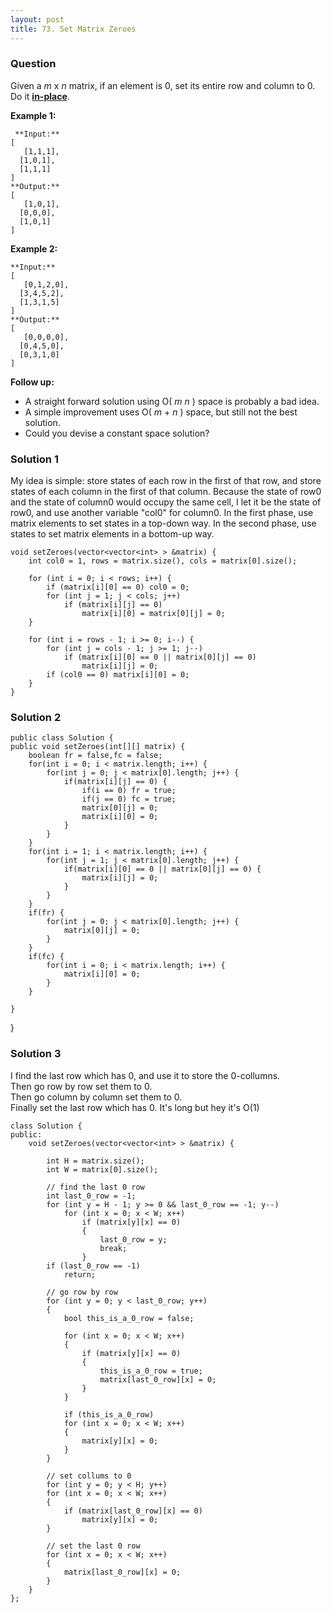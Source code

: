 ```yaml
---
layout: post
title: 73. Set Matrix Zeroes
---
```

### Question
Given a _m_ x _n_ matrix, if an element is 0, set its entire row and column to
0. Do it [**in-place**](https://en.wikipedia.org/wiki/In-place_algorithm).

 **Example 1:**

    
    
     **Input:** 
    [
       [1,1,1],
      [1,0,1],
      [1,1,1]
    ]
    **Output:** 
    [
       [1,0,1],
      [0,0,0],
      [1,0,1]
    ]
    

**Example 2:**

    
    
    **Input:** 
    [
       [0,1,2,0],
      [3,4,5,2],
      [1,3,1,5]
    ]
    **Output:** 
    [
       [0,0,0,0],
      [0,4,5,0],
      [0,3,1,0]
    ]
    

**Follow up:**

  * A straight forward solution using O( _m_ _n_ ) space is probably a bad idea.
  * A simple improvement uses O( _m_ \+ _n_ ) space, but still not the best solution.
  * Could you devise a constant space solution?

### Solution 1
My idea is simple: store states of each row in the first of that row, and
store states of each column in the first of that column. Because the state of
row0 and the state of column0 would occupy the same cell, I let it be the
state of row0, and use another variable "col0" for column0. In the first
phase, use matrix elements to set states in a top-down way. In the second
phase, use states to set matrix elements in a bottom-up way.

    
    
    void setZeroes(vector<vector<int> > &matrix) {
        int col0 = 1, rows = matrix.size(), cols = matrix[0].size();
    
        for (int i = 0; i < rows; i++) {
            if (matrix[i][0] == 0) col0 = 0;
            for (int j = 1; j < cols; j++)
                if (matrix[i][j] == 0)
                    matrix[i][0] = matrix[0][j] = 0;
        }
    
        for (int i = rows - 1; i >= 0; i--) {
            for (int j = cols - 1; j >= 1; j--)
                if (matrix[i][0] == 0 || matrix[0][j] == 0)
                    matrix[i][j] = 0;
            if (col0 == 0) matrix[i][0] = 0;
        }
    }


### Solution 2
    
    
    public class Solution {
    public void setZeroes(int[][] matrix) {
        boolean fr = false,fc = false;
        for(int i = 0; i < matrix.length; i++) {
            for(int j = 0; j < matrix[0].length; j++) {
                if(matrix[i][j] == 0) {
                    if(i == 0) fr = true;
                    if(j == 0) fc = true;
                    matrix[0][j] = 0;
                    matrix[i][0] = 0;
                }
            }
        }
        for(int i = 1; i < matrix.length; i++) {
            for(int j = 1; j < matrix[0].length; j++) {
                if(matrix[i][0] == 0 || matrix[0][j] == 0) {
                    matrix[i][j] = 0;
                }
            }
        }
        if(fr) {
            for(int j = 0; j < matrix[0].length; j++) {
                matrix[0][j] = 0;
            }
        }
        if(fc) {
            for(int i = 0; i < matrix.length; i++) {
                matrix[i][0] = 0;
            }
        }
        
    }
    

}


### Solution 3
I find the last row which has 0, and use it to store the 0-collumns.  
Then go row by row set them to 0.  
Then go column by column set them to 0.  
Finally set the last row which has 0. It's long but hey it's O(1)

    
    
    class Solution {
    public:
        void setZeroes(vector<vector<int> > &matrix) {
            
            int H = matrix.size();
            int W = matrix[0].size();
            
            // find the last 0 row
            int last_0_row = -1;
            for (int y = H - 1; y >= 0 && last_0_row == -1; y--)
                for (int x = 0; x < W; x++)
                    if (matrix[y][x] == 0)
                    {
                        last_0_row = y;
                        break;
                    }
            if (last_0_row == -1)
                return;
            
            // go row by row
            for (int y = 0; y < last_0_row; y++)
            {
                bool this_is_a_0_row = false;
                
                for (int x = 0; x < W; x++)
                {
                    if (matrix[y][x] == 0)
                    {
                        this_is_a_0_row = true;
                        matrix[last_0_row][x] = 0;
                    }
                }
                
                if (this_is_a_0_row)
                for (int x = 0; x < W; x++)
                {
                    matrix[y][x] = 0;
                }
            }
            
            // set collums to 0
            for (int y = 0; y < H; y++)
            for (int x = 0; x < W; x++)
            {
                if (matrix[last_0_row][x] == 0)
                    matrix[y][x] = 0;
            }
            
            // set the last 0 row 
            for (int x = 0; x < W; x++)
            {
                matrix[last_0_row][x] = 0;
            }
        }
    };



